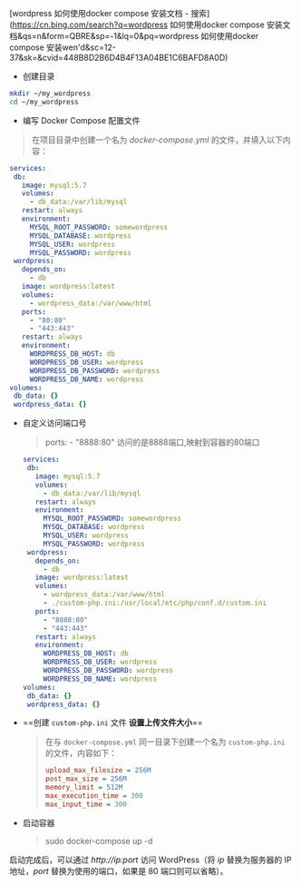 [wordpress 如何使用docker compose 安装文档 - 搜索](https://cn.bing.com/search?q=wordpress 如何使用docker compose  安装文档&qs=n&form=QBRE&sp=-1&lq=0&pq=wordpress 如何使用docker compose  安装wen'd&sc=12-37&sk=&cvid=448B8D2B6D4B4F13A04BE1C6BAFD8A0D)



- 创建目录

```bash
mkdir ~/my_wordpress
cd ~/my_wordpress
```



- 编写 Docker Compose 配置文件

> 在项目目录中创建一个名为 *docker-compose.yml* 的文件，并填入以下内容：

```yml
services:
 db:
   image: mysql:5.7
   volumes:
     - db_data:/var/lib/mysql
   restart: always
   environment:
     MYSQL_ROOT_PASSWORD: somewordpress
     MYSQL_DATABASE: wordpress
     MYSQL_USER: wordpress
     MYSQL_PASSWORD: wordpress
 wordpress:
   depends_on:
     - db
   image: wordpress:latest
   volumes:
     - wordpress_data:/var/www/html
   ports:
     - "80:80"  
     - "443:443"
   restart: always
   environment:
     WORDPRESS_DB_HOST: db
     WORDPRESS_DB_USER: wordpress
     WORDPRESS_DB_PASSWORD: wordpress
     WORDPRESS_DB_NAME: wordpress
volumes:
 db_data: {}
 wordpress_data: {}
```

- 自定义访问端口号

  >  ports:
  >      - "8888:80"   访问的是8888端口,映射到容器的80端口

  ```yml
  services:
   db:
     image: mysql:5.7
     volumes:
       - db_data:/var/lib/mysql
     restart: always
     environment:
       MYSQL_ROOT_PASSWORD: somewordpress
       MYSQL_DATABASE: wordpress
       MYSQL_USER: wordpress
       MYSQL_PASSWORD: wordpress
   wordpress:
     depends_on:
       - db
     image: wordpress:latest
     volumes:
       - wordpress_data:/var/www/html
       - ./custom-php.ini:/usr/local/etc/php/conf.d/custom.ini
     ports:
       - "8888:80"  
       - "443:443"
     restart: always
     environment:
       WORDPRESS_DB_HOST: db
       WORDPRESS_DB_USER: wordpress
       WORDPRESS_DB_PASSWORD: wordpress
       WORDPRESS_DB_NAME: wordpress
  volumes:
   db_data: {}
   wordpress_data: {}
  ```


- ==创建 `custom-php.ini` 文件 **设置上传文件大小**==

  > 在与 `docker-compose.yml` 同一目录下创建一个名为 `custom-php.ini` 的文件，内容如下：
  >
  > ```ini
  > upload_max_filesize = 256M
  > post_max_size = 256M
  > memory_limit = 512M
  > max_execution_time = 300
  > max_input_time = 300
  > ```

- 启动容器

  > sudo docker-compose up -d

启动完成后，可以通过 *http://ip:port* 访问 WordPress（将 *ip* 替换为服务器的 IP 地址，*port* 替换为使用的端口，如果是 80 端口则可以省略）。